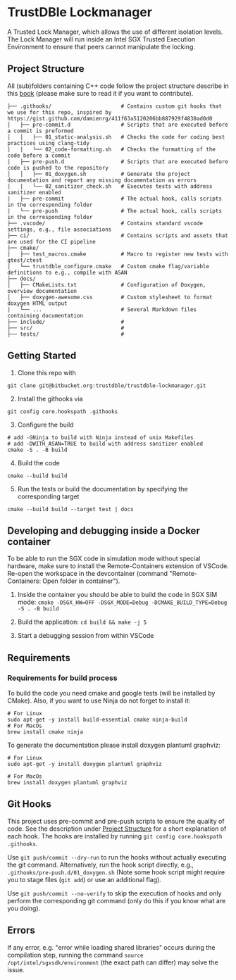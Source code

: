 # TrustDBle Lockmanager

A Trusted Lock Manager, which allows the use of different isolation levels. The Lock Manager will run inside an Intel SGX Trusted Execution Environment to ensure that peers cannot manipulate the locking.

## Project Structure
All (sub)folders containing C++ code follow the project structure describe in this [book](https://cliutils.gitlab.io/modern-cmake/chapters/basics/structure.html) (please make sure to read it if you want to contribute).
```
├── .githooks/                      # Contains custom git hooks that we use for this repo, inspired by https://gist.github.com/damienrg/411f63a5120206bb887929f4830ad0d0
│   ├── pre-commit.d                # Scripts that are executed before a commit is preformed
│   │   ├── 01_static-analysis.sh   # Checks the code for coding best practices using clang-tidy
|   |   └── 02_code-formatting.sh   # Checks the formatting of the code before a commit
|   ├── pre-push.d                  # Scripts that are executed before code is pushed to the repository
│   │   ├── 01_doxygen.sh           # Generate the project documentation and report any missing documentation as errors
|   |   └── 02_sanitizer_check.sh   # Executes tests with address sanitizer enabled
|   ├── pre-commit                  # The actual hook, calls scripts in the corresponding folder
|   └── pre-push                    # The actual hook, calls scripts in the corresponding folder
├── .vscode/                        # Contains standard vscode settings, e.g., file associations
├── ci/                             # Contains scripts and assets that are used for the CI pipeline
├── cmake/ 
|   ├── test_macros.cmake           # Macro to register new tests with gtest/ctest
|   └── trustdble_configure.cmake   # Custom cmake flag/variable definitions to e.g., compile with ASAN
├── docs/                           
│   ├── CMakeLists.txt              # Configuration of Doxygen, overview documentation
│   ├── doxygen-awesome.css         # Custom stylesheet to format doxygen HTML output
|   └── ...                         # Several Markdown files containing documentation
├── include/                        # 
├── src/                            # 
├── tests/                          #
```

## Getting Started 

1. Clone this repo with 
```
git clone git@bitbucket.org:trustdble/trustdble-lockmanager.git
```  
2. Install the githooks via
```
git config core.hookspath .githooks
```
3. Configure the build
```
# add -GNinja to build with Ninja instead of unix Makefiles
# add -DWITH_ASAN=TRUE to build with address sanitizer enabled
cmake -S . -B build
```
4. Build the code
```
cmake --build build
```
5. Run the tests or build the documentation by specifying the corresponding target
```
cmake --build build --target test | docs
```

## Developing and debugging inside a Docker container

To be able to run the SGX code in simulation mode without special hardware, 
make sure to install the Remote-Containers extension of VSCode.
Re-open the workspace in the devcontainer (command "Remote-Containers: Open folder in container").

1. Inside the container you should be able to build the code in SGX SIM mode:
   `cmake -DSGX_HW=OFF -DSGX_MODE=Debug -DCMAKE_BUILD_TYPE=Debug -S . -B build`

2. Build the application: `cd build && make -j 5`

3. Start a debugging session from within VSCode

## Requirements

### Requirements for build process
To build the code you need cmake and google tests (will be installed by CMake). Also, if you want to use Ninja do not forget to install it:
```
# For Linux
sudo apt-get -y install build-essential cmake ninja-build 
# For MacOs
brew install cmake ninja
```

To generate the documentation please install doxygen plantuml graphviz:
```
# For Linux
sudo apt-get -y install doxygen plantuml graphviz

# For MacOs
brew install doxygen plantuml graphviz
```

## Git Hooks
This project uses pre-commit and pre-push scripts to ensure the quality of code.
See the description under [Project Structure](#Project-Structure) for a short explanation of each hook.
The hooks are installed by running `git config core.hookspath .githooks`.

Use `git push/commit --dry-run` to run the hooks without actually executing the git command. Alternatively, run the hook script directly, e.g., `.githooks/pre-push.d/01_doxygen.sh` (Note some hook script might require you to stage files (`git add`) or use an additional flag).​

Use `git push/commit --no-verify` to skip the execution of hooks and only perform the corresponding git command (only do this if you know what are you doing).

## Errors

If any error, e.g. "error while loading shared libraries" occurs during the compilation step, running the command 
`source /opt/intel/sgxsdk/environment` 
(the exact path can differ) may solve the issue.